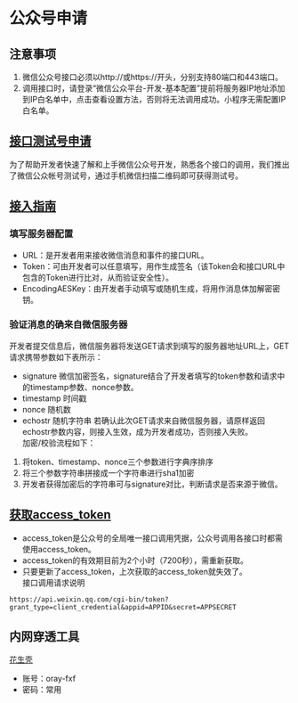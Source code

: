 # 公众号申请

## 注意事项
1. 微信公众号接口必须以http://或https://开头，分别支持80端口和443端口。
2. 调用接口时，请登录“微信公众平台-开发-基本配置”提前将服务器IP地址添加到IP白名单中，点击查看设置方法，否则将无法调用成功。小程序无需配置IP白名单。

## [接口测试号申请](https://mp.weixin.qq.com/wiki?t=resource/res_main&id=mp1421137522)
为了帮助开发者快速了解和上手微信公众号开发，熟悉各个接口的调用，我们推出了微信公众帐号测试号，通过手机微信扫描二维码即可获得测试号。

## [接入指南](https://mp.weixin.qq.com/wiki?t=resource/res_main&id=mp1421135319)

### 填写服务器配置
- URL：是开发者用来接收微信消息和事件的接口URL。
- Token：可由开发者可以任意填写，用作生成签名（该Token会和接口URL中包含的Token进行比对，从而验证安全性）。
- EncodingAESKey：由开发者手动填写或随机生成，将用作消息体加解密密钥。

### 验证消息的确来自微信服务器
开发者提交信息后，微信服务器将发送GET请求到填写的服务器地址URL上，GET请求携带参数如下表所示：
- signature	微信加密签名，signature结合了开发者填写的token参数和请求中的timestamp参数、nonce参数。
- timestamp	时间戳
- nonce	随机数
- echostr	随机字符串
若确认此次GET请求来自微信服务器，请原样返回echostr参数内容，则接入生效，成为开发者成功，否则接入失败。  
加密/校验流程如下：
1. 将token、timestamp、nonce三个参数进行字典序排序 
2. 将三个参数字符串拼接成一个字符串进行sha1加密 
3. 开发者获得加密后的字符串可与signature对比，判断请求是否来源于微信。

## [获取access_token](https://mp.weixin.qq.com/wiki?t=resource/res_main&id=mp1421140183)
- access_token是公众号的全局唯一接口调用凭据，公众号调用各接口时都需使用access_token。
- access_token的有效期目前为2个小时（7200秒），需重新获取。
- 只要更新了access_token，上次获取的access_token就失效了。  
接口调用请求说明
```
https://api.weixin.qq.com/cgi-bin/token?grant_type=client_credential&appid=APPID&secret=APPSECRET
```


## 内网穿透工具
[花生壳](https://hsk.oray.com/)
- 账号：oray-fxf 
- 密码：常用
